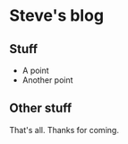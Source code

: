 # Steve's blog

## Stuff

* A point
* Another point

## Other stuff

That's all. Thanks for coming.
